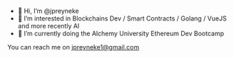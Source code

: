 - 👋 Hi, I’m @jpreyneke
- 👀 I’m interested in Blockchains Dev / Smart Contracts / Golang / VueJS and more recently AI
- 🌱 I’m currently doing the Alchemy University Ethereum Dev Bootcamp
<!-- 📫 How to reach me .. -->
You can reach me on jpreyneke1@gmail.com
<!---
jpreyneke/jpreyneke is a ✨ special ✨ repository because its `README.md` (this file) appears on your GitHub profile.
You can click the Preview link to take a look at your changes.
--->
